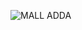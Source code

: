 

![MALL ADDA](https://user-images.githubusercontent.com/115460439/224558506-c7faab42-540e-4046-bceb-d91f8eada9d8.png)
               





